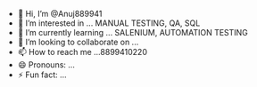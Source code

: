 - 👋 Hi, I’m @Anuj889941
- 👀 I’m interested in ... MANUAL TESTING, QA, SQL
- 🌱 I’m currently learning ... SALENIUM, AUTOMATION TESTING
- 💞️ I’m looking to collaborate on ...
- 📫 How to reach me ...8899410220
- 😄 Pronouns: ...
- ⚡ Fun fact: ...

<!---
Anuj889941/Anuj889941 is a ✨ special ✨ repository because its `README.md` (this file) appears on your GitHub profile.
You can click the Preview link to take a look at your changes.
--->
